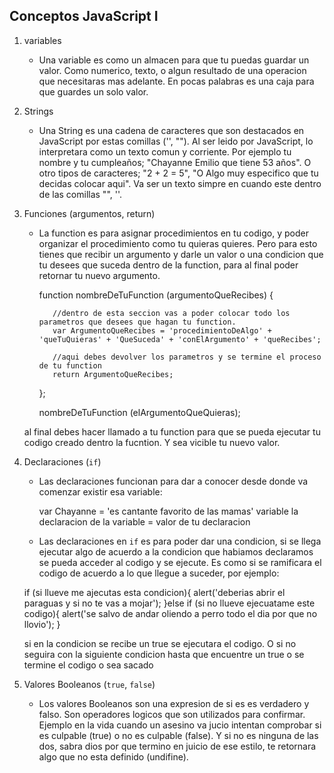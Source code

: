 
## Conceptos JavaScript I

1. variables 

    * Una variable es como un almacen para que tu puedas guardar un valor. Como numerico, texto, o algun resultado de una operacion que necesitaras mas adelante. En pocas palabras es una caja para que guardes un solo valor.

2. Strings

    * Una String es una cadena de caracteres que son destacados en JavaScript por estas comillas ('', ""). Al ser leido por JavaScript, lo interpretara como un texto comun y corriente. Por ejemplo tu nombre y tu cumpleaños; "Chayanne Emilio que tiene 53 años". O otro tipos de caracteres; "2 + 2 = 5", "O Algo muy especifico que tu decidas colocar aqui". 
    Va ser un texto simpre en cuando este dentro de las comillas "", ''.

3. Funciones (argumentos, return)

    * La function es para asignar procedimientos en tu codigo, y poder organizar el procedimiento como tu quieras quieres. Pero para esto tienes que recibir un argumento y darle un valor o una condicion que tu desees que suceda dentro de la function, para al final poder retornar tu nuevo argumento. 

         function nombreDeTuFunction (argumentoQueRecibes) {

             //dentro de esta seccion vas a poder colocar todo los parametros que desees que hagan tu function.
             var ArgumentoQueRecibes = 'procedimientoDeAlgo' + 'queTuQuieras' + 'QueSuceda' + 'conElArgumento' + 'queRecibes';

             //aqui debes devolver los parametros y se termine el proceso de tu function
             return ArgumentoQueRecibes;
         };

         nombreDeTuFunction (elArgumentoQueQuieras);

    al final debes hacer llamado a tu function para que se pueda ejecutar tu codigo creado dentro la fucntion. Y sea vicible tu nuevo valor.

4. Declaraciones (`if`)  

    * Las declaraciones funcionan para dar a conocer desde donde va comenzar existir esa variable: 

         var                       Chayanne                   =              'es cantante favorito de las mamas'
       variable          la declaracion de la variable        =                    valor de tu declaracion     

    * Las declaraciones en `if` es para poder dar una condicion, si se llega ejecutar algo de acuerdo a la condicion que habiamos declaramos se pueda acceder al codigo y se ejecute. Es como si se ramificara el codigo de acuerdo a lo que llegue a suceder, por ejemplo:

     if (si llueve me ajecutas esta condicion){
         alert('deberias abrir el paraguas y si no te vas a mojar');
     }else if (si no llueve ejecuatame este codigo){
         alert('se salvo de andar oliendo a perro todo el dia por que no llovio'); 
     }

     si en la condicion se recibe un true se ejecutara el codigo. O si no seguira con la siguiente condicion hasta que encuentre un true o se termine el codigo o sea sacado 

5. Valores Booleanos (`true`, `false`) 

    * Los valores Booleanos son una expresion de si es es verdadero y falso. Son operadores logicos que son utilizados para confirmar. Ejemplo en la vida cuando un asesino va jucio intentan comprobar si es culpable (true) o no es culpable (false). Y si no es ninguna de las dos, sabra dios por que termino en juicio de ese estilo, te retornara algo que no esta definido (undifine).